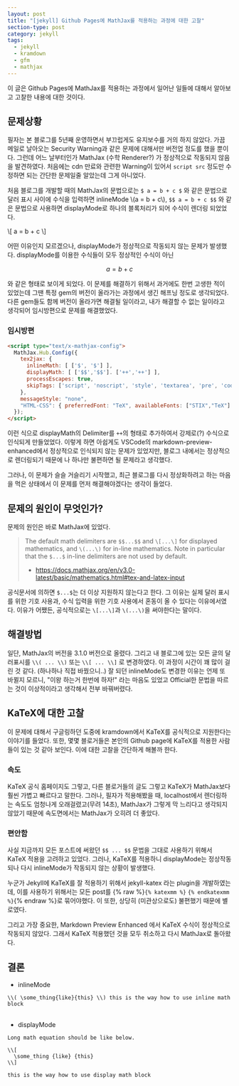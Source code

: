 ```yaml
---
layout: post
title: "[jekyll] Github Pages에 MathJax를 적용하는 과정에 대한 고찰"
section-type: post
category: jekyll
tags:
  - jekyll
  - kramdown
  - gfm
  - mathjax
---
```


이 글은 Github Pages에 MathJax를 적용하는 과정에서 일어난 일들에 대해서 알아보고 고찰한 내용에 대한 것이다.

## 문제상황

필자는 본 블로그를 5년째 운영하면서 부끄럽게도 유지보수를 거의 하지 않았다. 가끔 메일로 날아오는 Security Warning과 같은 문제에 대해서만 버전업 정도를 했을 뿐이다. 그런데 어느 날부터인가 MathJax (수학 Renderer?) 가 정상적으로 작동되지 않음을 발견하였다. 처음에는 cdn 만료와 관련한 Warning이 있어서 ```script src``` 정도만 수정하면 되는 간단한 문제일줄 알았는데 그게 아니었다.

처음 블로그를 개발할 때의 MathJax의 문법으로는 ```$ a = b + c $``` 와 같은 문법으로 달러 표시 사이에 수식을 입력하면 inlineMode \\(a = b + c\\), ```$$ a = b + c $$``` 와 같은 문법으로 사용하면 displayMode로 하나의 블록처리가 되어 수식이 렌더링 되었었다.

\\[
a = b + c
\\]

어떤 이유인지 모르겠으나, displayMode가 정상적으로 작동되지 않는 문제가 발생했다. displayMode를 이용한 수식들이 모두 정상적인 수식이 아닌

$$
a = b + c
$$

와 같은 형태로 보이게 되었다. 이 문제를 해결하기 위해서 과거에도 한번 고생한 적이 있었는데 그땐 특정 gem의 버전이 올라가는 과정에서 생긴 해프닝 정도로 생각되었다. 다른 gem들도 함께 버전이 올라가면 해결될 일이라고, 내가 해결할 수 없는 일이라고 생각되어 임시방편으로 문제를 해결했었다.

### 임시방편

```html
<script type="text/x-mathjax-config">
  MathJax.Hub.Config({
    tex2jax: {
      inlineMath: [ ['$', '$'] ],
      displayMath: [ ['$$','$$']. ['++','++'] ],
      processEscapes: true,
      skipTags: ['script', 'noscript', 'style', 'textarea', 'pre', 'code']
    },
    messageStyle: "none",
    "HTML-CSS": { preferredFont: "TeX", availableFonts: ["STIX","TeX"] }
  });
</script>
```

이런 식으로 displayMath의 Delimiter를 ```++```의 형태로 추가하여서 강제로(?) 수식으로 인식되게 만들었었다. 이렇게 하면 아쉽게도 VSCode의 markdown-preview-enhanced에서 정상적으로 인식되지 않는 문제가 있었지만, 블로그 내에서는 정상적으로 렌더링되기 때문에 나 하나만 불편하면 될 문제라고 생각했다.

그러나, 이 문제가 슬슬 거슬리기 시작했고, 최근 블로그를 다시 정상화하려고 하는 마음을 먹은 상태에서 이 문제를 먼저 해결해야겠다는 생각이 들었다.

## 문제의 원인이 무엇인가?

문제의 원인은 바로 MathJax에 있었다.

> The default math delimiters are ```$$...$$``` and ```\[...\]``` for displayed mathematics, and ```\(...\)``` for in-line mathematics.
> Note in particular that the ```$...$``` in-line delimiters are not used by default.
> - https://docs.mathjax.org/en/v3.0-latest/basic/mathematics.html#tex-and-latex-input

공식문서에 의하면 ```$...$```는 더 이상 지원하지 않는다고 한다. 그 이유는 실제 달러 표시를 위한 기호 사용과, 수식 입력을 위한 기호 사용에서 혼동이 올 수 있다는 이유에서였다. 이유가 어쨌든, 공식적으로는 ```\[...\]```과 ```\(...\)```을 써야한다는 말이다.

## 해결방법

일단, MathJax의 버전을 3.1.0 버전으로 올렸다. 그리고 내 블로그에 있는 모든 글의 달러표시를 ```\\( ... \\)``` 또는 ```\\[ ... \\]``` 로 변경하였다. 이 과정이 시간이 꽤 많이 걸린 것 같다. (하나하나 직접 바꿨으니..) 잘 되던 inlineMode도 변경한 이유는 언제 또 바뀔지 모르니, "이왕 하는거 한번에 하자!" 라는 마음도 있었고 Official한 문법을 따르는 것이 이상적이라고 생각해서 전부 바꿔버렸다.

## KaTeX에 대한 고찰

이 문제에 대해서 구글링하던 도중에 kramdown에서 KaTeX를 공식적으로 지원한다는 이야기를 들었다. 또한, 몇몇 블로거들은 본인의 Github page에 KaTeX를 적용한 사람들이 있는 것 같아 보인다. 이에 대한 고찰을 간단하게 해볼까 한다.

### 속도

KaTeX 공식 홈페이지도 그렇고, 다른 블로거들의 글도 그렇고 KaTeX가 MathJax보다 훨씬 가볍고 빠르다고 말한다. 그러나, 필자가 적용해봤을 때, localhost에서 렌더링하는 속도도 엄청나게 오래걸렸고(무려 14초), MathJax가 그렇게 막 느리다고 생각되지 않았기 때문에 속도면에서는 MathJax가 오히려 더 좋았다.

### 편안함

사실 지금까지 모든 포스트에 써왔던 ```$$ ... $$``` 문법을 그대로 사용하기 위해서 KaTeX 적용을 고려하고 있었다. 그러나, KaTeX를 적용하니 displayMode는 정상작동되나 다시 inlineMode가 작동되지 않는 상황이 발생했다.

누군가 Jekyll에 KaTeX를 잘 적용하기 위해서 jekyll-katex 라는 plugin을 개발하였는데, 이를 사용하기 위해서는 모든 post를 {% raw %}```{% katexmm %}``` ```{% endkatexmm %}```{% endraw %}로 묶어야했다. 이 또한, 상당히 (미관상으로도) 불편했기 때문에 별로였다.

그리고 가장 중요한, Markdown Preview Enhanced 에서 KaTeX 수식이 정상적으로 작동되지 않았다. 그래서 KaTeX 적용했던 것을 모두 취소하고 다시 MathJax로 돌아왔다.

## 결론

<ul style="margin: 0px"><li>inlineMode</li></ul>

```
\\( \some_thing{like}{this} \\) this is the way how to use inline math block
```
<br>
<ul style="margin: 0px"><li>displayMode</li></ul>

```
Long math equation should be like below.

\\[
  \some_thing {like} {this}
\\]

this is the way how to use display math block
```


<br><br><br>